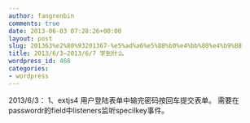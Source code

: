 ```yaml
---
author: fangrenbin
comments: true
date: 2013-06-03 07:28:26+00:00
layout: post
slug: 201363%e2%80%93201367-%e5%ad%a6%e5%88%b0%e4%bb%80%e4%b9%88
title: 2013/6/3–2013/6/7 学到什么
wordpress_id: 468
categories:
- wordpress
---
```


2013/6/3：
1、extjs4 用户登陆表单中输完密码按回车提交表单。
需要在passwordr的field中listeners监听specilkey事件。
